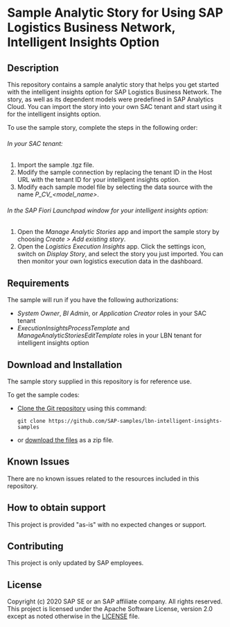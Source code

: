 # Sample Analytic Story for Using SAP Logistics Business Network, Intelligent Insights Option

## Description
This repository contains a sample analytic story that helps you get started with the intelligent insights option for SAP Logistics Business Network. The story, as well as its dependent models were predefined in SAP Analytics Cloud. You can import the story into your own SAC tenant and start using it for the intelligent insights option.

To use the sample story, complete the steps in the following order:

###### In your SAC tenant:
1. Import the sample .tgz file.
1. Modify the sample connection by replacing the tenant ID in the Host URL with the tenant ID for your intelligent insights option.
1. Modify each sample model file by selecting the data source with the name *P_CV_<model_name>*.

###### In the SAP Fiori Launchpad window for your intelligent insights option:
1. Open the *Manage Analytic Stories* app and import the sample story by choosing _Create > Add existing story_.
1. Open the *Logistics Execution Insights* app. Click the settings icon, switch on _Display Story_, and select the story you just imported. You can then monitor your own logistics execution data in the dashboard.

## Requirements
The sample will run if you have the following authorizations:
- *System Owner*, *BI Admin*, or *Application Creator* roles in your SAC tenant
- *ExecutionInsightsProcessTemplate* and *ManageAnalyticStoriesEditTemplate* roles in your LBN tenant for intelligent insights option

## Download and Installation
The sample story supplied in this repository is for reference use.  

To get the sample codes:

- [Clone the Git repository](https://help.github.com/articles/cloning-a-repository/) using this command:
  
  `git clone https://github.com/SAP-samples/lbn-intelligent-insights-samples`
  
- or [download the files](https://github.com/SAP-samples/lbn-intelligent-insights-samples/archive/main.zip) as a zip file.

## Known Issues
There are no known issues related to the resources included in this repository.

## How to obtain support
This project is provided "as-is" with no expected changes or support.

## Contributing
This project is only updated by SAP employees.

## License
Copyright (c) 2020 SAP SE or an SAP affiliate company. All rights reserved. This project is licensed under the Apache Software License, version 2.0 except as noted otherwise in the [LICENSE](LICENSES/Apache-2.0.txt) file.
